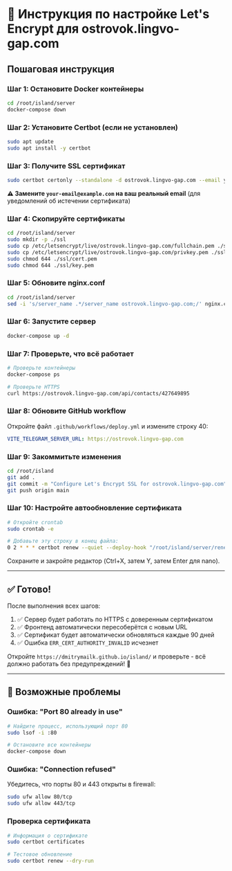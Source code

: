 # 🔐 Инструкция по настройке Let's Encrypt для ostrovok.lingvo-gap.com

## Пошаговая инструкция

### Шаг 1: Остановите Docker контейнеры

```bash
cd /root/island/server
docker-compose down
```

### Шаг 2: Установите Certbot (если не установлен)

```bash
sudo apt update
sudo apt install -y certbot
```

### Шаг 3: Получите SSL сертификат

```bash
sudo certbot certonly --standalone -d ostrovok.lingvo-gap.com --email your-email@example.com --agree-tos --non-interactive
```

**⚠️ Замените `your-email@example.com` на ваш реальный email** (для уведомлений об истечении сертификата)

### Шаг 4: Скопируйте сертификаты

```bash
cd /root/island/server
sudo mkdir -p ./ssl
sudo cp /etc/letsencrypt/live/ostrovok.lingvo-gap.com/fullchain.pem ./ssl/cert.pem
sudo cp /etc/letsencrypt/live/ostrovok.lingvo-gap.com/privkey.pem ./ssl/key.pem
sudo chmod 644 ./ssl/cert.pem
sudo chmod 644 ./ssl/key.pem
```

### Шаг 5: Обновите nginx.conf

```bash
cd /root/island/server
sed -i 's/server_name .*/server_name ostrovok.lingvo-gap.com;/' nginx.conf
```

### Шаг 6: Запустите сервер

```bash
docker-compose up -d
```

### Шаг 7: Проверьте, что всё работает

```bash
# Проверьте контейнеры
docker-compose ps

# Проверьте HTTPS
curl https://ostrovok.lingvo-gap.com/api/contacts/427649895
```

### Шаг 8: Обновите GitHub workflow

Откройте файл `.github/workflows/deploy.yml` и измените строку 40:

```yaml
VITE_TELEGRAM_SERVER_URL: https://ostrovok.lingvo-gap.com
```

### Шаг 9: Закоммитьте изменения

```bash
cd /root/island
git add .
git commit -m "Configure Let's Encrypt SSL for ostrovok.lingvo-gap.com"
git push origin main
```

### Шаг 10: Настройте автообновление сертификата

```bash
# Откройте crontab
sudo crontab -e

# Добавьте эту строку в конец файла:
0 2 * * * certbot renew --quiet --deploy-hook "/root/island/server/renew-ssl.sh"
```

Сохраните и закройте редактор (Ctrl+X, затем Y, затем Enter для nano).

---

## ✅ Готово!

После выполнения всех шагов:

1. ✅ Сервер будет работать по HTTPS с доверенным сертификатом
2. ✅ Фронтенд автоматически пересоберётся с новым URL
3. ✅ Сертификат будет автоматически обновляться каждые 90 дней
4. ✅ Ошибка `ERR_CERT_AUTHORITY_INVALID` исчезнет

Откройте `https://dmitrymailk.github.io/island/` и проверьте - всё должно работать без предупреждений! 🎉

---

## 🐛 Возможные проблемы

### Ошибка: "Port 80 already in use"

```bash
# Найдите процесс, использующий порт 80
sudo lsof -i :80

# Остановите все контейнеры
docker-compose down
```

### Ошибка: "Connection refused"

Убедитесь, что порты 80 и 443 открыты в firewall:

```bash
sudo ufw allow 80/tcp
sudo ufw allow 443/tcp
```

### Проверка сертификата

```bash
# Информация о сертификате
sudo certbot certificates

# Тестовое обновление
sudo certbot renew --dry-run
```
